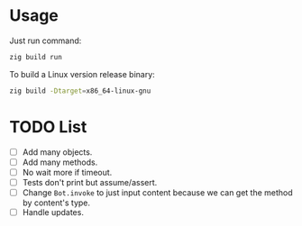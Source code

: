 # Usage

Just run command:

```sh
zig build run
```

To build a Linux version release binary:

```sh
zig build -Dtarget=x86_64-linux-gnu
```

# TODO List

- [ ] Add many objects.
- [ ] Add many methods.
- [ ] No wait more if timeout.
- [ ] Tests don't print but assume/assert.
- [ ] Change `Bot.invoke` to just input content because we can get the method by content's type.
- [ ] Handle updates.
